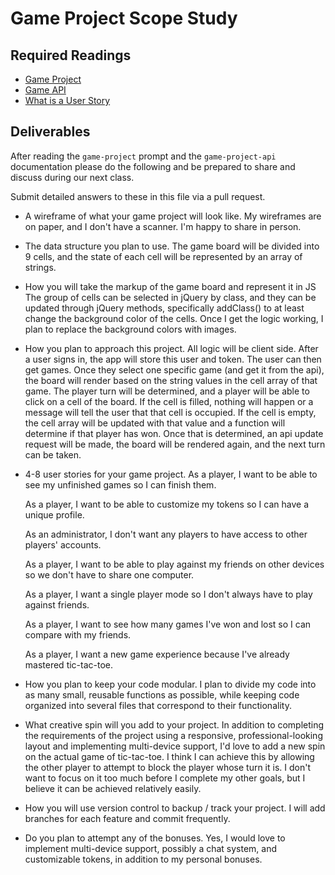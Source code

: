 # Game Project Scope Study

## Required Readings

-   [Game Project](https://github.com/ga-wdi-boston/game-project)
-   [Game API](https://github.com/ga-wdi-boston/game-project-api)
-   [What is a User Story](http://searchsoftwarequality.techtarget.com/definition/user-story)

## Deliverables

After reading the `game-project` prompt and the `game-project-api` documentation
please do the following and be prepared to share and discuss during our next
class.

Submit detailed answers to these in this file via a pull request.

-   A wireframe of what your game project will look like.
    My wireframes are on paper, and I don't have a scanner. I'm happy to share
    in person.

-   The data structure you plan to use.
    The game board will be divided into 9 cells, and the state of each cell will
    be represented by an array of strings.

-   How you will take the markup of the game board and represent it in JS
    The group of cells can be selected in jQuery by class, and they can be
    updated through jQuery methods, specifically addClass() to at least change
    the background color of the cells. Once I get the logic working, I plan to
    replace the background colors with images.

-   How you plan to approach this project.
    All logic will be client side. After a user signs in, the app will store
    this user and token. The user can then get games. Once they select one
    specific game (and get it from the api), the board will render based on the
    string values in the cell array of that game. The player turn will be
    determined, and a player will be able to click on a cell of the board. If
    the cell is filled, nothing will happen or a message will tell the user that
    that cell is occupied. If the cell is empty, the cell array will be updated
    with that value and a function will determine if that player has won. Once
    that is determined, an api update request will be made, the board will be
    rendered again, and the next turn can be taken.

-   4-8 user stories for your game project.
    As a player, I want to be able to see my unfinished games so I can finish
    them.

    As a player, I want to be able to customize my tokens so I can have a unique
    profile.

    As an administrator, I don't want any players to have access to other
    players' accounts.

    As a player, I want to be able to play against my friends on other devices
    so we don't have to share one computer.

    As a player, I want a single player mode so I don't always have to play
    against friends.

    As a player, I want to see how many games I've won and lost so I can compare
    with my friends.

    As a player, I want a new game experience because I've already mastered
    tic-tac-toe.

-   How you plan to keep your code modular.
    I plan to divide my code into as many small, reusable functions as possible,
    while keeping code organized into several files that correspond to their
    functionality.

-   What creative spin will you add to your project.
    In addition to completing the requirements of the project using a
    responsive, professional-looking layout and implementing multi-device
    support, I'd love to add a new spin on the actual game of tic-tac-toe. I
    think I can achieve this by allowing the other player to attempt to block
    the player whose turn it is. I don't want to focus on it too much before I
    complete my other goals, but I believe it can be achieved relatively easily.

-   How you will use version control to backup / track your project.
    I will add branches for each feature and commit frequently.

-   Do you plan to attempt any of the bonuses.
    Yes, I would love to implement multi-device support, possibly a chat system,
    and customizable tokens, in addition to my personal bonuses.
